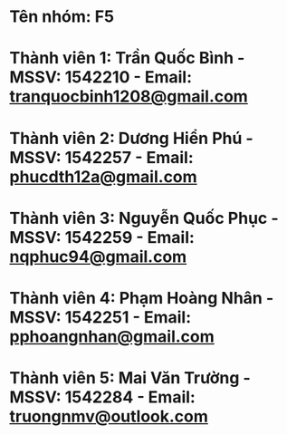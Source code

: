 # Tên nhóm: F5
# Thành viên 1: Trần Quốc Bình    - MSSV: 1542210 - Email: tranquocbinh1208@gmail.com
# Thành viên 2: Dương Hiển Phú    - MSSV: 1542257 - Email: phucdth12a@gmail.com
# Thành viên 3: Nguyễn Quốc Phục  - MSSV: 1542259 - Email: nqphuc94@gmail.com
# Thành viên 4: Phạm Hoàng Nhân   - MSSV: 1542251 - Email: pphoangnhan@gmail.com
# Thành viên 5: Mai Văn Trường    - MSSV: 1542284 - Email: truongnmv@outlook.com
